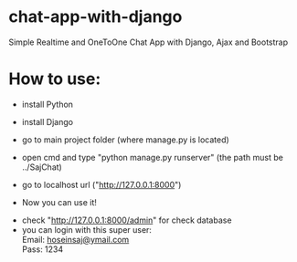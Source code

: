 # chat-app-with-django
Simple Realtime and OneToOne Chat App with Django, Ajax and Bootstrap

# How to use:
- install Python

- install Django

- go to main project folder (where manage.py is located)

- open cmd and type "python manage.py runserver" (the path must be ../SajChat)

- go to localhost url ("http://127.0.0.1:8000")

- Now you can use it!

* check "http://127.0.0.1:8000/admin" for check database
* you can login with this super user:  
    Email: hoseinsaj@ymail.com  
    Pass: 1234
